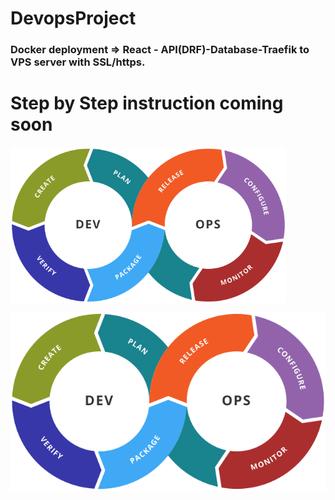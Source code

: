 # DevopsProject
### Docker deployment =>  React - API(DRF)-Database-Traefik to VPS server with SSL/https.








# Step by Step instruction coming soon




<img src="https://github.com/DevRajib/3.DevopsProject/blob/main/Devops.png" align="center" height="250" />


<p align="center"></p>
<p>
  <a href="..."><img src="https://github.com/DevRajib/3.DevopsProject/blob/main/Devops.png" /></a>

</p>
